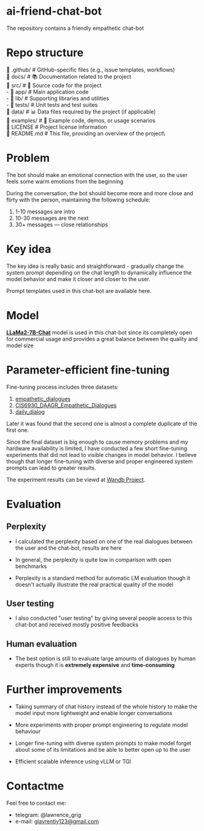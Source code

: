 # ai-friend-chat-bot
The repository contains a friendly empathetic chat-bot

# Repo structure

📁 .github/           # GitHub-specific files (e.g., issue templates, workflows)\
📁 docs/               # 📚 Documentation related to the project\
📁 src/                # 🚀 Source code for the project\
        - 📁 app/              # Main application code\
        - 📁 lib/              # Supporting libraries and utilities\
        - 📁 tests/            # Unit tests and test suites\
📁 data/               # 📊 Data files required by the project (if applicable)\
📁 examples/           # 🎉 Example code, demos, or usage scenarios\
📄 LICENSE             # Project license information\
📄 README.md           # This file, providing an overview of the project\




# Problem

The bot should make an emotional connection with the user, so the user feels some warm emotions from the beginning

During the conversation, the bot should become more and more close and flirty with the person, maintaining the following schedule:

1. 1-10 messages are intro
2. 10-30 messages are the next  
3. 30+ messages — close relationships


# Key idea

The key idea is really basic and straightforward - gradually change the system prompt depending on the chat length to dynamically influence the model behavior and make it closer and closer to the user.


Prompt templates used in this chat-bot are available here.


# Model

**[LLaMa2-7B-Chat](https://huggingface.co/meta-llama/Llama-2-7b-chat-hf)** model is used in this chat-bot since its completely open for commercial usage and provides a great balance between the quality and model size

# Parameter-efficient fine-tuning

Fine-tuning process includes three datasets:

1. [empathetic_dialogues](https://huggingface.co/datasets/empathetic_dialogues)
2. [CIS6930_DAAGR_Empathetic_Dialogues](https://huggingface.co/datasets/aegrif/CIS6930_DAAGR_Empathetic_Dialogues)
3. [daily_dialog](https://huggingface.co/datasets/daily_dialog)

Later it was found that the second one is almost a complete duplicate of the first one.

Since the final dataset is big enough to cause memory problems and my hardware availability is limited, I have conducted a few short fine-tuning experiments that did not lead to visible changes in model behavior. I believe though that longer fine-tuning with diverse and proper engineered system prompts can lead to greater results.

The experiment results can be viewd at [Wandb Project](https://wandb.ai/lawrencegrigoryan/llm-friend-chat-bot?workspace=user-lawrencegrigoryan).


# Evaluation

## Perplexity

* I calculated the perplexity based on one of the real dialogues between the user and the chat-bot, results are here


* In general, the perplexity is quite low in comparison with open benchmarks


* Perplexity is a standard method for automatic LM evaluation though it doesn't actually illustrate the real practical quality of the model


## User testing

* I also conducted "user testing" by giving several people access to this chat-bot and received mostly positive feedbacks


## Human evaluation

* The best option is still to evaluate large amounts of dialogues by human experts though it is **extremely expensive** and **time-consuming**



# Further improvements

* Taking summary of chat history instead of the whole history to make the model input more lightweight and enable longer conversations


* More experiments with proper prompt engineering to regulate model behaviour


* Longer fine-tuning with diverse system prompts to make model forget about some of its limitations and be able to better open up to the user


* Efficient scalable inference using vLLM or TGI

# Contactme

Feel free to contact me:

* telegram: @lawrence_grig
* e-mail: glavrentiy123@gmail.com